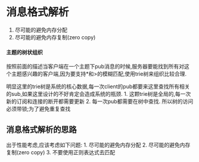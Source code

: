 # 消息格式解析

1. 尽可能的避免内存分配 
2. 尽可能的避免内存复制(zero copy) 

#### 主题的树状组织

按照前面的描述当客户端在一个主题下pub消息的时候,服务器要能找到所有对这个主题感兴趣的客户端,因为要支持*和>的模糊匹配,使用trie树来组织比较合理.

明显这里的trie树是系统的核心数据,每一次client的pub都要来这里查找所有相关的sub,如果这里设计的不好肯定会造成系统的瓶颈. 1. 这颗trie树是全局的,每一次新的订阅和连接的断开都需要更新 2. 每一次pub都需要在树中查找. 所以树的访问必须带锁;为了避免重复查找



## 消息格式解析的思路

出于性能考虑,应该考虑如下问题: 1. 尽可能的避免内存分配 2. 尽可能的避免内存复制(zero copy) 3. 不要使用正则表达式去匹配